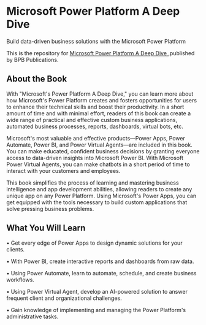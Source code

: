 # Microsoft Power Platform A Deep Dive

Build data-driven business solutions with the Microsoft Power Platform

This is the repository for [Microsoft Power Platform A Deep Dive
](https://bpbonline.com/products/microsoft-power-platform-a-deep-dive),published by BPB Publications. 

## About the Book
With "Microsoft's Power Platform A Deep Dive," you can learn more about how Microsoft's Power Platform creates and fosters opportunities for users to enhance their technical skills and boost their productivity. In a short amount of time and with minimal effort, readers of this book can create a wide range of practical and effective custom business applications, automated business processes, reports, dashboards, virtual bots, etc. 
 
Microsoft's most valuable and effective products—Power Apps, Power Automate, Power BI, and Power Virtual Agents—are included in this book. You can make educated, confident business decisions by granting everyone access to data-driven insights into Microsoft Power BI.  With Microsoft Power Virtual Agents, you can make chatbots in a short period of time to interact with your customers and employees. 
 
This book simplifies the process of learning and mastering business intelligence and app development abilities, allowing readers to create any unique app on any Power Platform. Using Microsoft's Power Apps, you can get equipped with the tools necessary to build custom applications that solve pressing business problems.


## What You Will Learn
•  Get every edge of Power Apps to design dynamic solutions for your clients.

•  With Power BI, create interactive reports and dashboards from raw data.

•  Using Power Automate, learn to automate, schedule, and create business workflows.

•  Using Power Virtual Agent, develop an AI-powered solution to answer frequent client and organizational challenges.

•  Gain knowledge of implementing and managing the Power Platform's administrative tasks.
